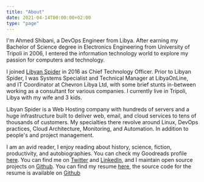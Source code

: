 ```yaml
---
title: "About"
date: 2021-04-14T00:00:00+02:00
type: "page"
---
```


I'm Ahmed Shibani, a DevOps Engineer from Libya. After earning my Bachelor of Science degree in Electronics Engineering from University of Tripoli in 2006, I entered the information technology world to explore my passion for computers and technology.

I joined [Libyan Spider](https://libyanspider.com) in 2016 as Chief Technology Officer. Prior to Libyan Spider, I was Systems Specialist and Technical Manager at LibyaOnLine, and IT Coordinator at Chevron Libya Ltd, with some brief stunts in-between working as a consultant for various companies. I currently live in Tripoli, Libya with my wife and 3 kids.

Libyan Spider is a Web Hosting company with hundreds of servers and a huge infrastructure built to deliver web, email, and cloud services to tens of thousands of customers. My specialties there revolve around Linux, DevOps practices, Cloud Architecture, Monitoring, and Automation. In addition to people's and project management.

I am an avid reader, I enjoy reading about history, science, fiction, productivity, and autobiographies. You can check my Goodreads profile [here](https://goodreads.com/shumbashi). You can find me on [Twitter](https://twitter.com/ashibani) and [LinkedIn](https://www.linkedin.com/in/ashibani), and I maintain open source projects on [Github](https://github.com/shumbashi). You can find my resume [here](/Ahmed_Shibani_CV.pdf), the source code for the resume is available on [Github](https://github.com/shumbashi/my-resume)
